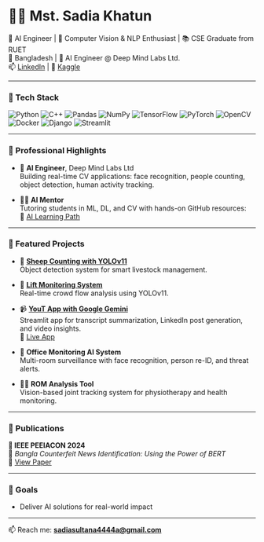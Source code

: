 # 👩‍💻 Mst. Sadia Khatun

🚀 AI Engineer | 🧠 Computer Vision & NLP Enthusiast | 📚 CSE Graduate from RUET  
📍 Bangladesh | 💼 AI Engineer @ Deep Mind Labs Ltd.  
📫 [LinkedIn](https://www.linkedin.com/in/sadiakhatun) | 🧪 [Kaggle](https://www.kaggle.com/sadiakhatun) 

---

### 🔧 Tech Stack

![Python](https://img.shields.io/badge/Python-3776AB?style=flat&logo=python&logoColor=white)
![C++](https://img.shields.io/badge/C++-00599C?style=flat&logo=c%2B%2B&logoColor=white)
![Pandas](https://img.shields.io/badge/Pandas-150458?style=flat&logo=pandas&logoColor=white)
![NumPy](https://img.shields.io/badge/NumPy-013243?style=flat&logo=numpy&logoColor=white)
![TensorFlow](https://img.shields.io/badge/TensorFlow-FF6F00?style=flat&logo=tensorflow)
![PyTorch](https://img.shields.io/badge/PyTorch-EE4C2C?style=flat&logo=pytorch)
![OpenCV](https://img.shields.io/badge/OpenCV-5C3EE8?style=flat&logo=opencv)
![Docker](https://img.shields.io/badge/Docker-2496ED?style=flat&logo=docker)
![Django](https://img.shields.io/badge/Django-092E20?style=flat&logo=django)
![Streamlit](https://img.shields.io/badge/Streamlit-FF4B4B?style=flat&logo=streamlit)

---

### 💼 Professional Highlights

- 🔬 **AI Engineer**, Deep Mind Labs Ltd  
  Building real-time CV applications: face recognition, people counting, object detection, human activity tracking.

- 👩‍🏫 **AI Mentor**  
  Tutoring students in ML, DL, and CV with hands-on GitHub resources:  
  🔗 [AI Learning Path](https://github.com/sadia4444a/AI-Learning-Path-)

---

### 🚀 Featured Projects

- 🐑 [**Sheep Counting with YOLOv11**](https://github.com/sadia4444a/Sheep_count_computer_vision)  
  Object detection system for smart livestock management.

- 🏢 [**Lift Monitoring System**](https://github.com/sadia4444a/Lift_Monitoring_AI)  
  Real-time crowd flow analysis using YOLOv11.

- 📹 [**YouT App with Google Gemini**](https://github.com/sadia4444a/llm-gemini-project)  
  Streamlit app for transcript summarization, LinkedIn post generation, and video insights.  
  🔗 [Live App](https://youtapp.streamlit.app)

- 🏦 **Office Monitoring AI System**  
  Multi-room surveillance with face recognition, person re-ID, and threat alerts.

- 🤸‍♀️ **ROM Analysis Tool**  
  Vision-based joint tracking system for physiotherapy and health monitoring.

---

### 📄 Publications

**🔹 IEEE PEEIACON 2024**  
📜 _Bangla Counterfeit News Identification: Using the Power of BERT_  
🔗 [View Paper](https://ieeexplore.ieee.org/abstract/document/10800650/)

---

### 🎯 Goals

- Deliver AI solutions for real-world impact  

---

📫 Reach me: **sadiasultana4444a@gmail.com**  
